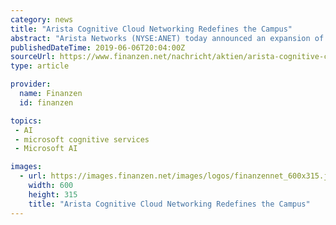 ```yaml
---
category: news
title: "Arista Cognitive Cloud Networking Redefines the Campus"
abstract: "Arista Networks (NYSE:ANET) today announced an expansion of the cognitive campus portfolio ... The initial managed services partners include Comcast, NTT and Tech Mahindra. By leveraging the Microsoft Azure cloud platform and through technology ..."
publishedDateTime: 2019-06-06T20:04:00Z
sourceUrl: https://www.finanzen.net/nachricht/aktien/arista-cognitive-cloud-networking-redefines-the-campus-7581834
type: article

provider:
  name: Finanzen
  id: finanzen

topics:
 - AI
 - microsoft cognitive services
 - Microsoft AI

images:
  - url: https://images.finanzen.net/images/logos/finanzennet_600x315.jpg
    width: 600
    height: 315
    title: "Arista Cognitive Cloud Networking Redefines the Campus"
---
```

